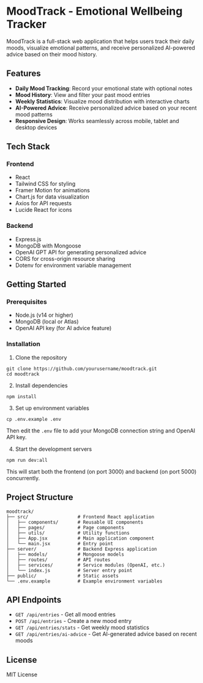 # MoodTrack - Emotional Wellbeing Tracker

MoodTrack is a full-stack web application that helps users track their daily moods, visualize emotional patterns, and receive personalized AI-powered advice based on their mood history.

## Features

- **Daily Mood Tracking**: Record your emotional state with optional notes
- **Mood History**: View and filter your past mood entries
- **Weekly Statistics**: Visualize mood distribution with interactive charts
- **AI-Powered Advice**: Receive personalized advice based on your recent mood patterns
- **Responsive Design**: Works seamlessly across mobile, tablet and desktop devices

## Tech Stack

### Frontend
- React
- Tailwind CSS for styling
- Framer Motion for animations
- Chart.js for data visualization
- Axios for API requests
- Lucide React for icons

### Backend
- Express.js
- MongoDB with Mongoose
- OpenAI GPT API for generating personalized advice
- CORS for cross-origin resource sharing
- Dotenv for environment variable management

## Getting Started

### Prerequisites
- Node.js (v14 or higher)
- MongoDB (local or Atlas)
- OpenAI API key (for AI advice feature)

### Installation

1. Clone the repository
```
git clone https://github.com/yourusername/moodtrack.git
cd moodtrack
```

2. Install dependencies
```
npm install
```

3. Set up environment variables
```
cp .env.example .env
```
Then edit the `.env` file to add your MongoDB connection string and OpenAI API key.

4. Start the development servers
```
npm run dev:all
```

This will start both the frontend (on port 3000) and backend (on port 5000) concurrently.

## Project Structure

```
moodtrack/
├── src/                  # Frontend React application
│   ├── components/       # Reusable UI components
│   ├── pages/            # Page components
│   ├── utils/            # Utility functions
│   ├── App.jsx           # Main application component
│   └── main.jsx          # Entry point
├── server/               # Backend Express application
│   ├── models/           # Mongoose models
│   ├── routes/           # API routes
│   ├── services/         # Service modules (OpenAI, etc.)
│   └── index.js          # Server entry point
├── public/               # Static assets
└── .env.example          # Example environment variables
```

## API Endpoints

- `GET /api/entries` - Get all mood entries
- `POST /api/entries` - Create a new mood entry
- `GET /api/entries/stats` - Get weekly mood statistics
- `GET /api/entries/ai-advice` - Get AI-generated advice based on recent moods

## License

MIT License